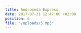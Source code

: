 ```yaml
---
title: Andromeda Express
date: 2017-07-31 12:47:00 +02:00
position: 6
file: "/uploads/5.mp3"
---
```


